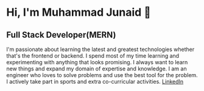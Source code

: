 # Hi, I'm Muhammad Junaid 👋

## Full Stack Developer(MERN)
   I'm passionate about learning the latest and greatest technologies whether that's the frontend or backend. I spend most of my time learning and experimenting with anything that looks promising. I always want to learn new things and expand my domain of expertise and knowledge. I am an engineer who loves to solve problems and use the best tool for the problem. I actively take part in sports and extra co-curricular activities.
  [LinkedIn]([url](https://www.linkedin.com/in/muhammad-junaid021/))
<!--
**Junaid383/Junaid383** is a ✨ _special_ ✨ repository because its `README.md` (this file) appears on your GitHub profile.

Here are some ideas to get you started:

- 🔭 I’m currently working on ...
- 🌱 I’m currently learning ...
- 👯 I’m looking to collaborate on ...
- 🤔 I’m looking for help with ...
- 💬 Ask me about ...
- 📫 How to reach me: ...
- 😄 Pronouns: ...
- ⚡ Fun fact: ...
-->
